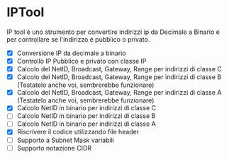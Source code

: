 # IPTool
IP tool è uno strumento per convertire indirizzi ip da Decimale a Binario e per controllare se l'indirizzo è pubblico o privato.

- [x] Conversione IP da decimale a binario
- [x] Controllo IP Pubblico e privato con classe IP
- [x] Calcolo del NetID, Broadcast, Gateway, Range per indirizzi di classe C
- [x] Calcolo del NetID, Broadcast, Gateway, Range per indirizzi di classe B (Testatelo anche voi, sembrerebbe funzionare)
- [x] Calcolo del NetID, Broadcast, Gateway, Range per indirizzi di classe A (Testatelo anche voi, sembrerebbe funzionare)
- [x] Calcolo NetID in binario per indirizzi di classe C
- [ ] Calcolo NetID in binario per indirizzi di classe B
- [ ] Calcolo NetID in binario per indirizzi di classe A
- [x] Riscrivere il codice utilizzando file header 
- [ ] Supporto a Subnet Mask variabili
- [ ] Supporto notazione CIDR

